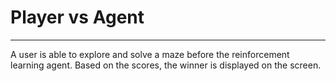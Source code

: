 # Player vs Agent 
---
A user is able to explore and solve a maze before the reinforcement learning agent. Based on the scores, the winner is displayed on the screen. 
